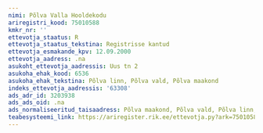 ```yaml
---
nimi: Põlva Valla Hooldekodu
ariregistri_kood: 75010588
kmkr_nr: ''
ettevotja_staatus: R
ettevotja_staatus_tekstina: Registrisse kantud
ettevotja_esmakande_kpv: 12.09.2000
ettevotja_aadress: .na
asukoht_ettevotja_aadressis: Uus tn 2
asukoha_ehak_kood: 6536
asukoha_ehak_tekstina: Põlva linn, Põlva vald, Põlva maakond
indeks_ettevotja_aadressis: '63308'
ads_adr_id: 3203938
ads_ads_oid: .na
ads_normaliseeritud_taisaadress: Põlva maakond, Põlva vald, Põlva linn, Uus tn 2
teabesysteemi_link: https://ariregister.rik.ee/ettevotja.py?ark=75010588&ref=rekvisiidid
---
```

